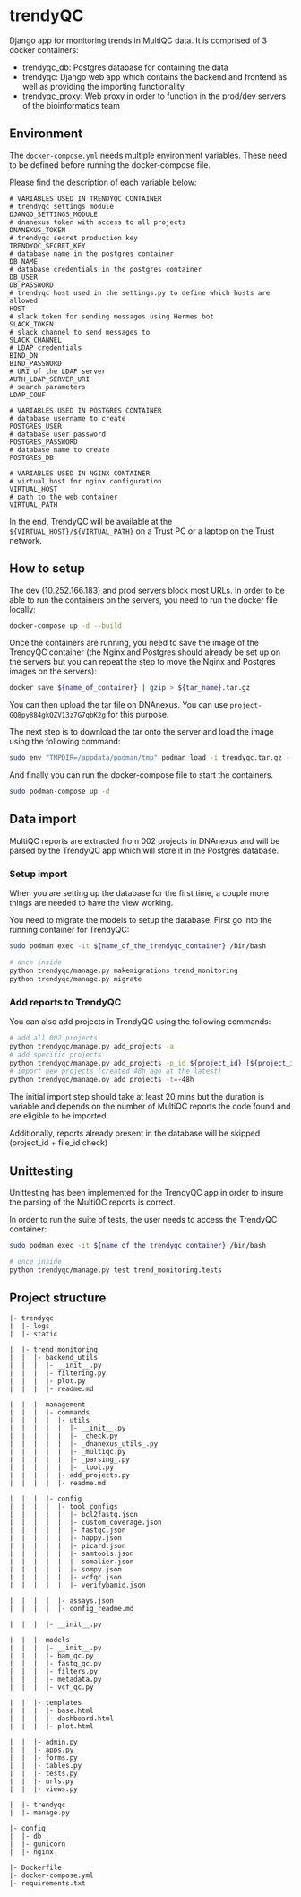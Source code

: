 # trendyQC
Django app for monitoring trends in MultiQC data. It is comprised of 3 docker containers:

- trendyqc_db: Postgres database for containing the data
- trendyqc: Django web app which contains the backend and frontend as well as providing the importing functionality
- trendyqc_proxy: Web proxy in order to function in the prod/dev servers of the bioinformatics team

## Environment

The `docker-compose.yml` needs multiple environment variables. These need to be defined before running the docker-compose file.

Please find the description of each variable below:

```env
# VARIABLES USED IN TRENDYQC CONTAINER
# trendyqc settings module
DJANGO_SETTINGS_MODULE
# dnanexus token with access to all projects
DNANEXUS_TOKEN
# trendyqc secret production key
TRENDYQC_SECRET_KEY
# database name in the postgres container
DB_NAME
# database credentials in the postgres container
DB_USER
DB_PASSWORD
# trendyqc host used in the settings.py to define which hosts are allowed
HOST
# slack token for sending messages using Hermes bot
SLACK_TOKEN
# slack channel to send messages to
SLACK_CHANNEL
# LDAP credentials
BIND_DN
BIND_PASSWORD
# URI of the LDAP server
AUTH_LDAP_SERVER_URI
# search parameters
LDAP_CONF

# VARIABLES USED IN POSTGRES CONTAINER
# database username to create
POSTGRES_USER
# database user password
POSTGRES_PASSWORD
# database name to create
POSTGRES_DB

# VARIABLES USED IN NGINX CONTAINER
# virtual host for nginx configuration
VIRTUAL_HOST
# path to the web container
VIRTUAL_PATH
```

In the end, TrendyQC will be available at the `${VIRTUAL_HOST}/${VIRTUAL_PATH}` on a Trust PC or a laptop on the Trust network.

## How to setup

The dev (10.252.166.183) and prod servers block most URLs. In order to be able to run the containers on the servers, you need to run the docker file locally:

```bash
docker-compose up -d --build
```

Once the containers are running, you need to save the image of the TrendyQC container (the Nginx and Postgres should already be set up on the servers but you can repeat the step to move the Nginx and Postgres images on the servers):

```bash
docker save ${name_of_container} | gzip > ${tar_name}.tar.gz
```

You can then upload the tar file on DNAnexus. You can use `project-GQ8py884gkQZV13z7G7qbK2g` for this purpose.

The next step is to download the tar onto the server and load the image using the following command:

```bash
sudo env "TMPDIR=/appdata/podman/tmp" podman load -i trendyqc.tar.gz --root /appdata/podman/storage
```

And finally you can run the docker-compose file to start the containers.

```bash
sudo podman-compose up -d
```

## Data import

MultiQC reports are extracted from 002 projects in DNAnexus and will be parsed by the TrendyQC app which will store it in the Postgres database.

### Setup import

When you are setting up the database for the first time, a couple more things are needed to have the view working.

You need to migrate the models to setup the database. First go into the running container for TrendyQC:

```bash
sudo podman exec -it ${name_of_the_trendyqc_container} /bin/bash

# once inside
python trendyqc/manage.py makemigrations trend_monitoring
python trendyqc/manage.py migrate
```

### Add reports to TrendyQC

You can also add projects in TrendyQC using the following commands:

```bash
# add all 002 projects
python trendyqc/manage.py add_projects -a
# add specific projects
python trendyqc/manage.py add_projects -p_id ${project_id} [${project_id} ${project_id}]
# import new projects (created 48h ago at the latest)
python trendyqc/manage.oy add_projects -t=-48h
```

The initial import step should take at least 20 mins but the duration is variable and depends on the number of MultiQC reports the code found and are eligible to be imported.

Additionally, reports already present in the database will be skipped (project_id + file_id check)

## Unittesting

Unittesting has been implemented for the TrendyQC app in order to insure the parsing of the MultiQC reports is correct.

In order to run the suite of tests, the user needs to access the TrendyQC container:

```bash
sudo podman exec -it ${name_of_the_trendyqc_container} /bin/bash

# once inside
python trendyqc/manage.py test trend_monitoring.tests
```

## Project structure

```tree
|- trendyqc
|  |- logs
|  |- static

|  |- trend_monitoring
|  |  |- backend_utils
|  |  |  |- __init__.py
|  |  |  |- filtering.py
|  |  |  |- plot.py
|  |  |  |- readme.md

|  |  |- management
|  |  |  |- commands
|  |  |  |  |- utils
|  |  |  |  |  |- __init__.py
|  |  |  |  |  |- _check.py
|  |  |  |  |  |- _dnanexus_utils_.py
|  |  |  |  |  |- _multiqc.py
|  |  |  |  |  |- _parsing_.py
|  |  |  |  |  |- _tool.py
|  |  |  |  |- add_projects.py
|  |  |  |  |- readme.md

|  |  |  |- config
|  |  |  |  |- tool_configs
|  |  |  |  |  |- bcl2fastq.json
|  |  |  |  |  |- custom_coverage.json
|  |  |  |  |  |- fastqc.json
|  |  |  |  |  |- happy.json
|  |  |  |  |  |- picard.json
|  |  |  |  |  |- samtools.json
|  |  |  |  |  |- somalier.json
|  |  |  |  |  |- sompy.json
|  |  |  |  |  |- vcfqc.json
|  |  |  |  |  |- verifybamid.json

|  |  |  |  |- assays.json
|  |  |  |  |- config_readme.md

|  |  |  |- __init__.py

|  |  |- models
|  |  |  |- __init__.py
|  |  |  |- bam_qc.py
|  |  |  |- fastq_qc.py
|  |  |  |- filters.py
|  |  |  |- metadata.py
|  |  |  |- vcf_qc.py

|  |  |- templates
|  |  |  |- base.html
|  |  |  |- dashboard.html
|  |  |  |- plot.html

|  |  |- admin.py
|  |  |- apps.py
|  |  |- forms.py
|  |  |- tables.py
|  |  |- tests.py
|  |  |- urls.py
|  |  |- views.py

|  |- trendyqc
|  |- manage.py

|- config
|  |- db
|  |- gunicorn
|  |- nginx

|- Dockerfile
|- docker-compose.yml
|- requirements.txt
```

